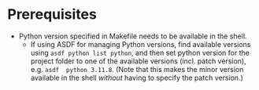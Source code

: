 # Prerequisites

- Python version specified in Makefile needs to be available in the shell.
  - If using ASDF for managing Python versions, find available versions using `asdf python list python`, and then set python version for the project folder to one of the available versions (incl. patch version), e.g. `asdf  python 3.11.8`. (Note that this makes the minor version available in the shell *without* having to specify the patch version.)